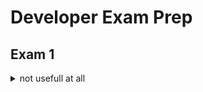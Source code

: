 <!--
ignore these words in spell check for this file
// cSpell:ignore elbv2 Neumann cgroups pictShare Kubelet eksctl Karpenter kube-proxy kubeconfig kube-system Alexa omponent
-->

<link rel="stylesheet" type="text/css" href="../../markdown-style.css">

# Developer Exam Prep

## Exam 1

<details>
<summary>
not usefull at all
</summary>

[Exam Prep Official Practice Question Set: AWS Certified Developer - Associate (DVA-C02 - English)](https://explore.skillbuilder.aws/learn/course/13757/play/78188/overview-and-instructions-aws-certification-official-practice-question-sets)

### Q01

> A company needs to encrypt an existing Amazon RDS DB instance that is unencrypted. Downtime is acceptable for the project.
>
> Select and order the correct steps from the following list to provide the required encryption. (Select THREE.)
>
> - Enable encryption on the existing DB instance.
> - Create an encrypted read replica of the existing DB instance.
> - Create a snapshot of the existing DB instance.
> - Create an encrypted copy of the snapshot.
> - Restore the DB instance from the encrypted read replica.
> - Restore the DB instance from the encrypted snapshot

answer:

- Create a snapshot of the existing DB instance.
- Create an encrypted copy of the snapshot.
- Restore the DB instance from the encrypted snapshot.

### Q02

> Select and order the AWS infrastructure layers in the following list from LARGEST scope to SMALLEST scope. (Select THREE.)
>
> - Availability Zone
> - AWS Region
> - Subnet

Answer:

- AWS Region
- Availability Zone
- Subnet

### Q03

> A company needs to encrypt an existing Amazon RDS DB instance that is unencrypted. Downtime is acceptable for the project.\
> Which sequence of steps will provide the required encryption?
>
> 1. Create a snapshot of the existing DB instance. Create an encrypted copy of the snapshot. Restore the DB instance from the encrypted snapshot.
> 1. Enable encryption on the existing DB instance. Create an encrypted read replica of the existing DB instance. Restore the DB instance from the encrypted read replica.
> 1. Enable encryption on the existing DB instance. Create a snapshot of the existing DB instance. Restore the DB instance from the snapshot.
> 1. Enable automated backups on the existing DB instance. Enable encryption on the automated backup. Restore the DB instance from the encrypted backup.

answer:

Create a snapshot of the existing DB instance. Create an encrypted copy of the snapshot. Restore the DB instance from the encrypted snapshot.

### Q04

> A company needs to minimize its Amazon S3 storage costs.\
> Select the correct S3 storage class from the following list to meet this requirement for each use case.
>
> - S3 Glacier Flexible Retrieval
> - S3 Standard
>
> 1. Application logs that are retrieved daily for analysis | S3 Standard
> 1. Backups that are restored every 3 months and have a required retrieval time of up to 12 hours | _S3 Glacier Flexible Retrieval_
> 1. Data that is retrieved one time each year | _S3 Glacier Flexible Retrieval_
> 1. Video files that must be retrieved within milliseconds | _S3 Standard_

### Q05

> Select the correct category of workload from the following list for each AWS service.
>
> - Analytics
> - Machine learning
>
> for each select one
>
> - Amazon EMR | *Analytics*
> - Amazon Forecast | *Analytics*
> - Amazon Kendra | *Machine learning*
> - Amazon QuickSight | *Machine learning*
> - AWS Glue | *Analytics*
> - AWS Panorama | *Machine learning*

### Q06

> A company is migrating an e-commerce application to AWS. The application consists of web servers, application servers, relational databases, storage, and a cache. The company needs to design an architecture that provides resilience against failures.
>
> Which combination of actions will achieve fault tolerance for the web servers and application servers? (Select TWO.)
>
> 1. Configure Auto Scaling groups of Amazon EC2 instances across multiple Availability Zones.
> 1. Deploy Amazon EC2 instances in multiple subnets in one Availability Zone.
> 1. Implement load balancing for the Amazon EC2 instances.
> 1. Launch Amazon EC2 Spot Instances.
> 1. Launch large Amazon EC2 instances.

Answers:

- Configure Auto Scaling groups of Amazon EC2 instances across multiple Availability Zones.
- Implement load balancing for the Amazon EC2 instances.

### Q07

> A company is migrating an e-commerce application to AWS. The application consists of web servers, application servers, relational databases, storage, and a cache. The company needs to design an architecture that provides resilience against failures.
>
> Which action will ensure high availability for the databases?
>
> 1. Configure Amazon DynamoDB Accelerator (DAX).
> 1. Configure an Amazon RDS Multi-AZ DB instance deployment.
> 1. Deploy Amazon RDS DB instances in private subnets.
> 1. Deploy read replicas in multiple AWS Regions.

Answer:\
Configure an Amazon RDS Multi-AZ DB instance deployment.
